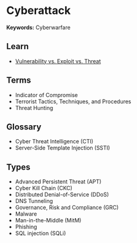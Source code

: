 # Cyberattack

<!--
https://cybermap.kaspersky.com
-->

<!--
https://youtube.com/playlist?list=PLc6zqGSJMvCQirRFTTcfodKaAbM1qgkNQ

https://cisecurity.org/controls/cis-controls-navigator/
-->

<!--
https://app.pluralsight.com/library/courses/cross-site-forgery-request-web-app/table-of-contents

https://app.pluralsight.com/paths/skill/governance-risk-and-compliance-grc

https://app.pluralsight.com/paths/skill/accessdata-forensic-toolkit-ftk

https://app.pluralsight.com/paths/skill/blue-team-tools
https://app.pluralsight.com/paths/skill/red-team-tools

https://app.pluralsight.com/library/courses/advanced-persistent-threats-big-picture/table-of-contents
https://app.pluralsight.com/paths/skills/malware-analysis
https://app.pluralsight.com/paths/skill/malware-prevention-detection-and-response
-->

<!--
Soft skills

Kali Linux
Network Mapper (Nmap)
Wireshark
Burp Suite Community Edition
-->

<!--
Spell-Jacking
<input type="text" spellcheck="false" />
-->

**Keywords:** Cyberwarfare

## Learn

- [Vulnerability vs. Exploit vs. Threat](https://snyk.io/learn/security-vulnerability-exploits-threats/)

<!--
Vulnerability is a weakness in any system
Exploit is exploration of an vulnerability
Threat (Hacker, Flood)
-->

## Terms

- Indicator of Compromise
- Terrorist Tactics, Techniques, and Procedures
- Threat Hunting

## Glossary

- Cyber Threat Intelligence (CTI)
- Server-Side Template Injection (SSTI)

## Types

- Advanced Persistent Threat (APT)
- Cyber Kill Chain (CKC)
- Distributed Denial-of-Service (DDoS)
- DNS Tunneling
- Governance, Risk and Compliance (GRC)
- Malware
- Man-in-the-Middle (MitM)
- Phishing
- SQL injection (SQLi)

<!--
AccessData Forensic Toolkit (FTK)
-->

<!--
Spywares
Rootkit

Exploit:
  Backdoor
  Scripting
  Worms
  Trojan Horses
-->

<!--
Red Team Technical Activities:

- Application and Infrastructure Vulnerability Scans;
- Application, Infrastructure and Mobile Penetration Tests;
- Roll-out of campaigns involving Social Engineering;
- Implementation of SAST, DAST, Dependency Scanning and Container Scanning in CI / CD;
- Identity Theft in the Wireless network;
- Malware Analysis;

Blue Team Technical Activities:

- SIEM Implementation and Configuration of Dashboards, Alerts and Metrics;
- WAF Rules Control and Monitoring;
- Implementation and solution configuration of IDS / IPS, Antivirus, DLP and FIM;
- Cloud environment auditing using Inspector, GuardDuty, Cloudtrail, CloudWatch, SecurityHub, etc;
- Systems Hardening;
- Management of Cryptographic Keys and their rotations;
- Identity and Access Management;

GRC Technical Activities:

- Recurring Internal Audit using PDCA;
- Gap Analysis and Risk Assessment;
- Development of Policies and Procedures suitable for the company;
- Third Party Audit;
- Adaptation of processes according to frameworks of the NIST/ISO27000 family;
- Mapping and adequacy of Data Privacy architecture in accordance with LGPD / GDPR (legal support assistance needed);

Management Activities:

- Kick-off meetings and project alignment with the main areas of the company;
- Elaboration of weekly reports regarding the progress of projects for Managers;
- Planning tasks using prioritization and a sense of urgency for distribution among the team through SCRUM methodology and planning (pre) and retrospective (post) meetings;
- Personal and technical management (including 1:1s) of a team of 8 people;
- Support in creating and maintaining ORKs in the Security area for the company;
-->
